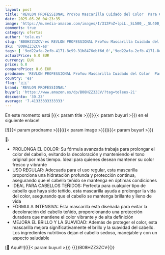 ```yaml
---
layout: post
title: 'REVLON PROFESSIONAL ProYou Mascarilla Cuidado del Color  Para Cabellos Teñidos  Fórmula con Tecnología Color Defend  Hidrata  Protege y Mantiene el Color Intenso  Gama Color The Keeper  500ml'
date: 2025-05-26 04:23:35
image: 'https://m.media-amazon.com/images/I/312PnZ+lpiL._SL500_._SL400_.jpg'
comments: true
category: ofertas
author: 'tole.es'
slug: 'B08HZZ3ZCV-es REVLON PROFESSIONAL ProYou Mascarilla Cuidado del Color...'
sku: 'B08HZZ3ZCV-es'
tags: [ '9ed22afa-2efb-4171-8c99-31b8476ebf6d_0','9ed22afa-2efb-4171-8c99-31b8476ebf6d_5101','Arborist Merchandising Root','Belleza','Coloración del cabello','Coloración permanente','Cuidado del cabello','Self Service','Special Features Stores','consumablesbeauty','mascarilla','revlon professional','🇪🇸', ]
actualPrice: 6.0 EUR
currency: EUR
price: 6.0
comparePrice: 8.6 EUR
prodname: 'REVLON PROFESSIONAL ProYou Mascarilla Cuidado del Color  Para Cabellos Teñidos  Fórmula con Tecnología Color Defend  Hidrata  Protege y Mantiene el Color Intenso  Gama Color The Keeper  500ml'
country: 'es'
flag: '🇪🇸'
brand: 'REVLON PROFESSIONAL'
buyurl: 'https://www.amazon.es/dp/B08HZZ3ZCV/?tag=tolees-21'
descuento: '30.23'
average: '7.41333333333333'
---
```


En este momento está [{{< param title >}}]({{< param buyurl >}}) en el siguiente enlace!

[![{{< param prodname >}}]({{< param image >}})]({{< param buyurl >}})

🔎:

- PROLONGA EL COLOR: Su fórmula avanzada trabaja para prolongar el color del cabello, evitando la decoloración y manteniendo el tono original por más tiempo. Ideal para quienes desean mantener su color fresco y vibrante
- USO REGULAR: Adecuada para el uso regular, esta mascarilla proporciona una hidratación profunda y protección continua, asegurando que el cabello teñido se mantenga en óptimas condiciones
- IDEAL PARA CABELLOS TEÑIDOS: Perfecta para cualquier tipo de cabello que haya sido teñido, esta mascarilla ayuda a prolongar la vida del color, asegurando que el cabello se mantenga brillante y lleno de vida
- FÓRMULA INTENSIVA: Esta mascarilla está diseñada para evitar la decoloración del cabello teñido, proporcionando una protección duradera que mantiene el color vibrante y de alta definición
- MEJORA EL BRILLO Y LA SUAVIDAD: Además de proteger el color, esta mascarilla mejora significativamente el brillo y la suavidad del cabello. Los ingredientes nutritivos dejan el cabello sedoso, manejable y con un aspecto saludable

[🛒 Aquí!!!]({{< param buyurl >}})
{{<world>}}B08HZZ3ZCV{{</world>}}
